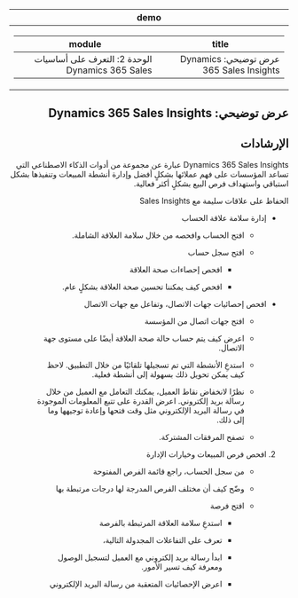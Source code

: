 <div id="readme" class="Box-body readme blob js-code-block-container p-5 p-xl-6 gist-border-0" dir="rtl">
    <article class="markdown-body entry-content container-lg" itemprop="text"><table>
  <thead>
  <tr>
  <th>demo</th>
  </tr>
  </thead>
  <tbody>
  <tr>
  <td><div><table>
  <thead>
  <tr>
  <th>title</th>
  <th>module</th>
  </tr>
  </thead>
  <tbody>
  <tr>
  <td><div>عرض توضيحي: Dynamics 365 Sales Insights</div></td>
  <td><div>الوحدة 2: التعرف على أساسيات Dynamics 365 Sales</div></td>
  </tr>
  </tbody>
</table>
</div></td>
  </tr>
  </tbody>
</table>
	    
# عرض توضيحي: Dynamics 365 Sales Insights

## الإرشادات

Dynamics 365 Sales Insights عبارة عن مجموعة من أدوات الذكاء الاصطناعي التي تساعد المؤسسات على فهم عملائها بشكلٍ أفضل وإدارة أنشطة المبيعات وتنفيذها بشكل استباقي واستهداف فرص البيع بشكلٍ أكثر فعالية. 

الحفاظ على علاقات سليمة مع Sales Insights

- إدارة سلامة علاقة الحساب

	- افتح الحساب وافحصه من خلال سلامة العلاقة الشاملة.

	- افتح سجل حساب

		- افحص إحصاءات صحة العلاقة

		- افحص كيف يمكننا تحسين صحة العلاقة بشكلٍ عام. 

- افحص إحصائيات جهات الاتصال، وتفاعل مع جهات الاتصال

	- افتح جهات اتصال من المؤسسة

	- اعرض كيف يتم حساب حالة صحة العلاقة أيضًا على مستوى جهة الاتصال.

	- استدعِ الأنشطة التي تم تسجيلها تلقائيًا من خلال التطبيق. لاحظ كيف يمكن تحويل ذلك بسهولة إلى أنشطة فعلية. 

	- نظرًا لانخفاض نقاط العميل، يمكنك التعامل مع العميل من خلال رسالة بريد إلكتروني. اعرض القدرة على تتبع المعلومات الموجودة في رسالة البريد الإلكتروني مثل وقت فتحها وإعادة توجيهها وما إلى ذلك. 

	- تصفح المرفقات المشتركة. 

 

2. افحص فرص المبيعات وخيارات الإدارة

	- من سجل الحساب، راجع قائمة الفرص المفتوحة

	- وضّح كيف أن مختلف الفرص المدرجة لها درجات مرتبطة بها

	- افتح فرصة

		- استدعِ سلامة العلاقة المرتبطة بالفرصة

		- تعرف على التفاعلات المجدولة التالية، 

		- ابدأ رسالة بريد إلكتروني مع العميل لتسجيل الوصول ومعرفة كيف تسير الأمور. 

		- اعرض الإحصائيات المتعقبة من رسالة البريد الإلكتروني 

